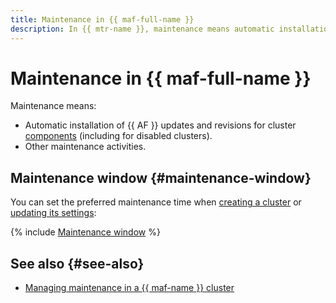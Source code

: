 ```yaml
---
title: Maintenance in {{ maf-full-name }}
description: In {{ mtr-name }}, maintenance means automatic installation of updates and fixes for cluster components (including for disabled clusters), changing component configurations, and other maintenance activities.
---
```


# Maintenance in {{ maf-full-name }}

Maintenance means:

* Automatic installation of {{ AF }} updates and revisions for cluster [components](index.md#components) (including for disabled clusters).
* Other maintenance activities.

## Maintenance window {#maintenance-window}

You can set the preferred maintenance time when [creating a cluster](../operations/cluster-create.md) or [updating its settings](../operations/cluster-update.md):

{% include [Maintenance window](../../_includes/mdb/maintenance-window.md) %}

## See also {#see-also}

* [Managing maintenance in a {{ maf-name }} cluster](../operations/cluster-maintenance.md)